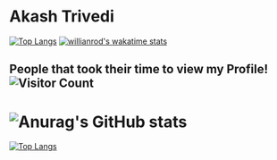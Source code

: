 # Akash Trivedi



[![Top Langs](https://github-readme-stats.vercel.app/api/top-langs/?username=akash-trivedi&layout=compact)](https://github.com/anuraghazra/github-readme-stats)
[![willianrod's wakatime stats](https://github-readme-stats.vercel.app/api/wakatime?username=akash-trivedi)](https://github.com/anuraghazra/github-readme-stats)
## People that took their time to view my Profile! ![Visitor Count](https://profile-counter.glitch.me/{Akash-Trivedi}/count.svg)
# ![Anurag's GitHub stats](https://github-readme-stats.vercel.app/api?username=akash-trivedi&show_icons=true)
[![Top Langs](https://github-readme-stats.vercel.app/api/top-langs/?username=akash-trivedi)](https://github.com/anuraghazra/github-readme-stats)
